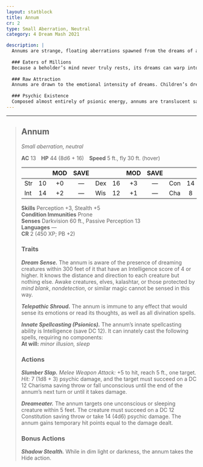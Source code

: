 ```yaml
---
layout: statblock
title: Annum
cr: 2
type: Small Aberration, Neutral
category: 4 Dream Mash 2021

description: |
  Annums are strange, floating aberrations spawned from the dreams of an eternally hungry beholder. Born from psychic energy, these creatures feed upon dreams, leaving behind a fog tinted by the emotions they consume. Pink mist trails from pleasant dreams, while black vapor follows the nightmares they devour.
  
  ### Eaters of Millions
  Because a beholder’s mind never truly rests, its dreams can warp into physical forms. Most of the time, such dreams spawn more beholders. In rarer cases, however, they give birth to annums—hungry dream parasites that drift silently through the night, drawn to sleeping minds. They often appear harmless or even endearing, luring creatures into slumber before feeding on their dreams.
  
  ### Raw Attraction
  Annums are drawn to the emotional intensity of dreams. Children’s dreams attract them the most, bursting with pure imagination and fear. As they feed, a thin fog forms around them—the visible manifestation of psychic essence being drained.
  
  ### Psychic Existence
  Composed almost entirely of psionic energy, annums are translucent save for their glowing red eyes. Prolonged contact with one can cause migraines, confusion, and paranoia. They are silent but ever watchful, drifting like sentient mist between the waking and dreaming worlds.
---
```


___
> ## Annum
> *Small aberration, neutral*
>
> **AC** 13 **HP** 44 (8d6 + 16) **Speed** 5 ft., fly 30 ft. (hover)
>
> | | | MOD | SAVE | | | MOD | SAVE | | | MOD | SAVE |
> |:--|:-:|:----:|:----:|:--|:-:|:----:|:----:|:--|:-:|:----:|:----:|
> |Str|10| +0 | — |Dex|16| +3 | — |Con|14| +2 | — |
> |Int|14| +2 | — |Wis|12| +1 | — |Cha|8| -1 | — |
>
> **Skills** Perception +3, Stealth +5  
> **Condition Immunities** Prone  
> **Senses** Darkvision 60 ft., Passive Perception 13  
> **Languages** —  
> **CR** 2 (450 XP; PB +2)
>
> ### Traits
>
> ***Dream Sense.*** The annum is aware of the presence of dreaming creatures within 300 feet of it that have an Intelligence score of 4 or higher. It knows the distance and direction to each creature but nothing else. Awake creatures, elves, kalashtar, or those protected by *mind blank*, *nondetection*, or similar magic cannot be sensed in this way.  
>
> ***Telepathic Shroud.*** The annum is immune to any effect that would sense its emotions or read its thoughts, as well as all divination spells.  
>
> ***Innate Spellcasting (Psionics).*** The annum’s innate spellcasting ability is Intelligence (save DC 12). It can innately cast the following spells, requiring no components:  
> **At will:** *minor illusion, sleep*
>
> ### Actions
>
> ***Slumber Slap.*** *Melee Weapon Attack:* +5 to hit, reach 5 ft., one target. *Hit:* 7 (1d8 + 3) psychic damage, and the target must succeed on a DC 12 Charisma saving throw or fall unconscious until the end of the annum’s next turn or until it takes damage.  
>
> ***Dreameater.*** The annum targets one unconscious or sleeping creature within 5 feet. The creature must succeed on a DC 12 Constitution saving throw or take 14 (4d6) psychic damage. The annum gains temporary hit points equal to the damage dealt.
>
> ### Bonus Actions
>
> ***Shadow Stealth.*** While in dim light or darkness, the annum takes the Hide action.
